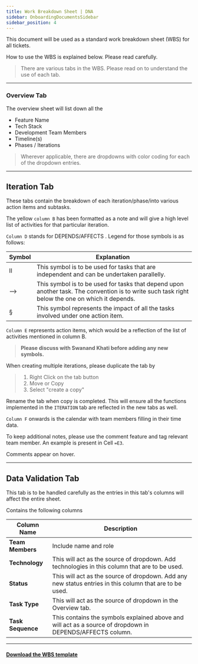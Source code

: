 ```yaml
---
title: Work Breakdown Sheet | DNA
sidebar: OnboardingDocumentsSidebar
sidebar_position: 4
---
```


This document will be used as a standard work breakdown sheet (WBS) for all tickets. 

How to use the WBS is explained below. Please read carefully. 

> There are various tabs in the WBS. Please read on to understand the use of each tab.

 - - -
### Overview Tab
			
The overview sheet will list down all the
- Feature Name
- Tech Stack		
- Development Team Members		
- Timeline(s)		
- Phases / Iterations

> Wherever applicable, there are dropdowns with color coding for each of the dropdown entries.	

 - - -
## Iteration Tab			

These tabs contain the breakdown of each iteration/phase/into various action items and subtasks.		

The yellow `column B` has been formatted as a note and will give a high level list of activities for that particular iteration.		

`Column D` stands for DEPENDS/AFFECTS . Legend for those symbols is as follows:	

|Symbol|Explanation|
|---|---|
| II |This symbol is to be used for tasks that are independent and can be undertaken parallelly.|	
|-->| This symbol is to be used for tasks that depend upon another task. The convention is to write such task right below the one on which it depends.|
|§|This symbol represents the impact of all the tasks involved under one action item.|

`Column E` represents action items, which would be a reflection of the list of activities mentioned in column B.

> **Please discuss with Swanand Khati before adding any new symbols.**

When creating multiple iterations, please duplicate the tab by
> 1. Right Click on the tab button
> 2. Move or Copy
> 3. Select "create a copy"

Rename the tab when copy is completed. This will ensure all the functions implemented in the `ITERATION` tab are reflected in the new tabs as well.

`Column F` onwards is the calendar with team members filling in their time data.

To keep additional notes, please use the comment feature and tag relevant team member. An example is present in Cell ```=E3```.

Comments appear on hover.	
			
 - - -			
## Data Validation Tab
			
This tab is to be handled carefully as the entries in this tab's columns will affect the entire sheet.		

Contains the following columns		

|Column Name| Description |
|--|--|
|**Team Members**|Include name and role|
|**Technology**|This will act as the source of dropdown. Add technologies in this column that are to be used.|
|**Status**|This will act as the source of dropdown. Add any new status entries in this column that are to be used.|
|**Task Type**|This will act as the source of dropdown in the Overview tab.|
|**Task Sequence**|This contains the symbols explained above and will act as a source of dropdown in DEPENDS/AFFECTS column.|

 - - -

#### <a href="/dna-kb/static/files/dna-knowledge-base/documentation-templates/work-breakdown-sheet-template.xlsx" download>Download the WBS template</a>

